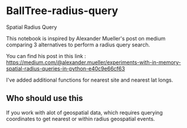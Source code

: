 # BallTree-radius-query
Spatial Radius Query

This notebook is inspired by Alexander Mueller's post on medium comparing 3 alternatives to perform a radius query search. 


You can find his post in this link : https://medium.com/@alexander.mueller/experiments-with-in-memory-spatial-radius-queries-in-python-e40c9e66cf63


I've added additional functions for nearest site and nearest lat longs. 

## Who should use this
If you work with alot of geospatial data, which requires querying coordinates to get nearest or within radius geospatial events. 
